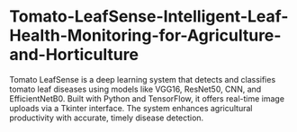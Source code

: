 # Tomato-LeafSense-Intelligent-Leaf-Health-Monitoring-for-Agriculture-and-Horticulture
Tomato LeafSense is a deep learning system that detects and classifies tomato leaf diseases using models like VGG16, ResNet50, CNN, and EfficientNetB0. Built with Python and TensorFlow, it offers real-time image uploads via a Tkinter interface. The system enhances agricultural productivity with accurate, timely disease detection.
